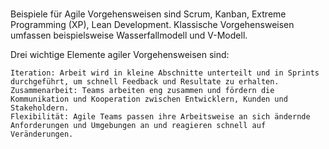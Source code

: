 #

Beispiele für Agile Vorgehensweisen sind Scrum, Kanban, Extreme Programming (XP), Lean Development. Klassische Vorgehensweisen umfassen beispielsweise Wasserfallmodell und V-Modell.

Drei wichtige Elemente agiler Vorgehensweisen sind:

    Iteration: Arbeit wird in kleine Abschnitte unterteilt und in Sprints durchgeführt, um schnell Feedback und Resultate zu erhalten.
    Zusammenarbeit: Teams arbeiten eng zusammen und fördern die Kommunikation und Kooperation zwischen Entwicklern, Kunden und Stakeholdern.
    Flexibilität: Agile Teams passen ihre Arbeitsweise an sich ändernde Anforderungen und Umgebungen an und reagieren schnell auf Veränderungen.
